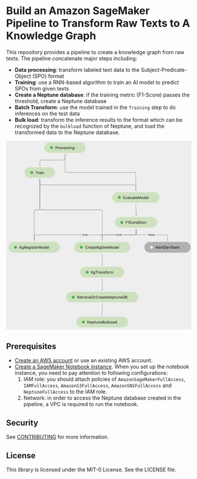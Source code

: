 # Build an Amazon SageMaker Pipeline to Transform Raw Texts to A Knowledge Graph
This repository provides a pipeline to create a knowledge graph from raw texts. The pipeline concatenate major steps including:
- <strong>Data processing</strong>: transform labeled text data to the Subject-Predicate-Object (SPO) format
- <strong>Training</strong>: use a RNN-based algorithm to train an AI model to predict SPOs from given texts
- <strong>Create a Neptune database</strong>: if the training metric (F1-Score) passes the threshold, create a Neptune database
- <strong>Batch Transform</strong>: use the model trained in the `Training` step to do inferences on the test data
- <strong>Bulk load</strong>: transform the inference results to the format which can be recognized by the `bulkload` function of Neptune, and load the transformed data to the Neptune database.

<div align="center"><img width=600 src="./img/KG-pipeline-main.png"></div>

## Prerequisites
- [Create an AWS account](https://aws.amazon.com/premiumsupport/knowledge-center/create-and-activate-aws-account/) or use an existing AWS account.
- [Create a SageMaker Notebook instance](https://docs.aws.amazon.com/sagemaker/latest/dg/howitworks-create-ws.html). When you set up the notebook instance, you need to pay attention to following configurations:
    1. IAM role: you should attach policies of `AmazonSageMakerFullAccess`, `IAMFullAccess`, `AmazonS3FullAccess`, `AmazonSNSFullAccess` and `NeptuneFullAccess` to the IAM role.
    2. Network: in order to access the Neptune database created in the pipeline, a VPC is required to run the notebook.

## Security
See [CONTRIBUTING](CONTRIBUTING.md#security-issue-notifications) for more information.

## License
This library is licensed under the MIT-0 License. See the LICENSE file.
